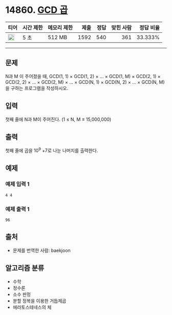 # 14860. [GCD 곱](https://www.acmicpc.net/problem/14860)

| 티어 | 시간 제한 | 메모리 제한 | 제출 | 정답 | 맞힌 사람 | 정답 비율 |
|---|---|---|---:|---:|---:|---:|
| <img src="https://static.solved.ac/tier_small/17.svg" width="20px" /> | 5 초 | 512 MB | 1592 | 540 | 361 | 33.333% |

---

## 문제

N과 M 이 주어졌을 때, GCD(1, 1) × GCD(1, 2) × ... × GCD(1, M) × GCD(2, 1) × GCD(2, 2) × ... × GCD(2, M) × ... × GCD(N, 1) × GCD(N, 2) × ... × GCD(N, M)을 구하는 프로그램을 작성하시오.

## 입력

첫째 줄에 N과 M이 주어진다. (1 ≤ N, M ≤ 15,000,000)

## 출력

첫째 줄에 곱을 $10^{9}$ +7로 나눈 나머지를 출력한다.

## 예제

### 예제 입력 1

```
4 4
```

### 예제 출력 1

```
96
```

## 출처

- 문제를 번역한 사람: baekjoon

## 알고리즘 분류

- 수학
- 정수론
- 소수 판정
- 분할 정복을 이용한 거듭제곱
- 에라토스테네스의 체

